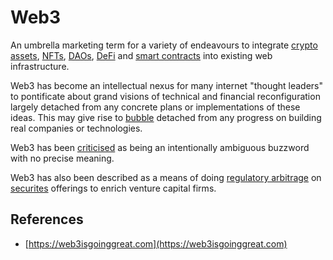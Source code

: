 # Web3
An umbrella marketing term for a variety of endeavours to integrate [crypto assets](cryptoasset.md), [NFTs](nft.md), [DAOs](dao.md), [DeFi](defi.md) and [smart contracts](smart-contracts.md) into existing web infrastructure.

Web3 has become an intellectual nexus for many internet "thought leaders" to pontificate about grand visions of technical and financial reconfiguration largely detached from any concrete plans or implementations of these ideas. This may give rise to [bubble](bubble.md) detached from any progress on building real companies or technologies.

Web3 has been [criticised](https://www.stephendiehl.com/blog/web3-bullshit.html) as being an intentionally ambiguous buzzword with no precise meaning.

Web3 has also been described as a means of doing [regulatory arbitrage](regulatory-arbitrage.md) on [securites](security.md) offerings to enrich venture capital firms.

## References
* [https://web3isgoinggreat.com](https://web3isgoinggreat.com)